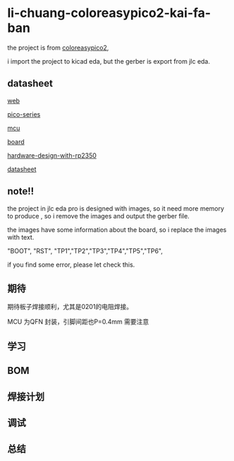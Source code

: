 # li-chuang-coloreasypico2-kai-fa-ban

the project is from [coloreasypico2](https://oshwhub.com/li-chuang-kai-fa-ban/li-chuang-coloreasypico2-kai-fa-ban),

i import the project to kicad eda, but the gerber is export from jlc eda.

## datasheet

 [web](https://pidoc.cn/) 

 [pico-series](https://www.raspberrypi.com/documentation/microcontrollers/pico-series.html#pico-2-family)

[mcu](https://www.raspberrypi.com/products/rp2350/)

[board](https://datasheets.raspberrypi.com/pico/pico-2-datasheet.pdf)

[hardware-design-with-rp2350](https://datasheets.raspberrypi.com/rp2350/hardware-design-with-rp2350.pdf)

[datasheet](https://datasheets.raspberrypi.com/rp2350/rp2350-datasheet.pdf)

## note!!

the project in jlc eda pro is designed with images, so it need more memory to produce , so i remove the images and output the gerber file.

the images have some information about the board, so i replace the images with text.

 "BOOT", "RST", "TP1","TP2","TP3","TP4","TP5","TP6",

 if you find some error, please let check this.

 ## 期待

 期待板子焊接顺利，尤其是0201的电阻焊接。

 MCU 为QFN 封装，引脚间距也P=0.4mm 需要注意

 ## 学习

 ## BOM

 ## 焊接计划

 ## 调试

 ## 总结


